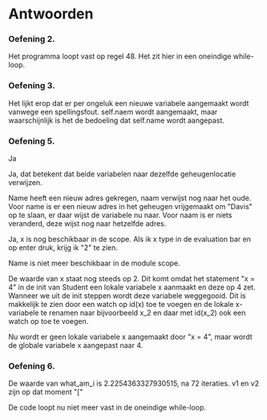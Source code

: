 # Antwoorden

### Oefening 2.
Het programma loopt vast op regel 48. Het zit hier in een oneindige while-loop.

### Oefening 3.
Het lijkt erop dat er per ongeluk een nieuwe variabele aangemaakt wordt vanwege een spellingsfout. self.naem wordt aangemaakt, maar waarschijnlijk is het de bedoeling dat self.name wordt aangepast.

### Oefening 5.
Ja

Ja, dat betekent dat beide variabelen naar dezelfde geheugenlocatie verwijzen.

Name heeft een nieuw adres gekregen, naam verwijst nog naar het oude. Voor name is er een nieuw adres in het geheugen vrijgemaakt om "Davis" op te slaan, er daar wijst de variabele nu naar. Voor naam is er niets veranderd, deze wijst nog naar hetzelfde adres.

Ja, x is nog beschikbaar in de scope. Als ik x type in de evaluation bar en op enter druk, krijg ik "2" te zien.

Name is niet meer beschikbaar in de module scope.

De waarde van x staat nog steeds op 2. Dit komt omdat het statement "x = 4" in de init van Student een lokale variabele x aanmaakt en deze op 4 zet. Wanneer we uit de init steppen wordt deze variabele weggegooid. Dit is makkelijk te zien door een watch op id(x) toe te voegen en de lokale x-variabele te renamen naar bijvoorbeeld x_2 en daar met id(x_2) ook een watch op toe te voegen.

Nu wordt er geen lokale variabele x aangemaakt door "x = 4", maar wordt de globale variabele x aangepast naar 4.

### Oefening 6.
De waarde van what_am_i is 2.2254363327930515, na 72 iteraties. v1 en v2 zijn op dat moment "["

De code loopt nu niet meer vast in de oneindige while-loop.